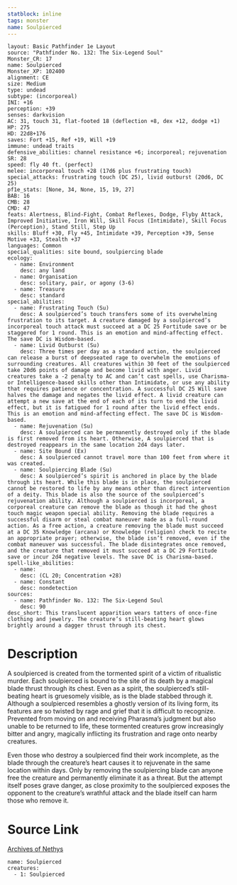 ```yaml
---
statblock: inline
tags: monster
name: Soulpierced
---
```

```statblock
layout: Basic Pathfinder 1e Layout
source: "Pathfinder No. 132: The Six-Legend Soul"
Monster_CR: 17
name: Soulpierced
Monster_XP: 102400
alignment: CE
size: Medium
type: undead
subtype: (incorporeal)
INI: +16
perception: +39
senses: darkvision
AC: 31, touch 31, flat-footed 18 (deflection +8, dex +12, dodge +1)
HP: 275
HD: 22d8+176
saves: Fort +15, Ref +19, Will +19
immune: undead traits
defensive_abilities: channel resistance +6; incorporeal; rejuvenation
SR: 28
speed: fly 40 ft. (perfect)
melee: incorporeal touch +28 (17d6 plus frustrating touch)
special_attacks: frustrating touch (DC 25), livid outburst (20d6, DC 25)
pf1e_stats: [None, 34, None, 15, 19, 27]
BAB: 16
CMB: 28
CMD: 47
feats: Alertness, Blind-Fight, Combat Reflexes, Dodge, Flyby Attack, Improved Initiative, Iron Will, Skill Focus (Intimidate), Skill Focus (Perception), Stand Still, Step Up
skills: Bluff +30, Fly +45, Intimidate +39, Perception +39, Sense Motive +33, Stealth +37
languages: Common
special_qualities: site bound, soulpiercing blade
ecology:
  - name: Environment
    desc: any land
  - name: Organisation
    desc: solitary, pair, or agony (3-6)
  - name: Treasure
    desc: standard
special_abilities:
  - name: Frustrating Touch (Su)
    desc: A soulpierced’s touch transfers some of its overwhelming frustration to its target. A creature damaged by a soulpierced’s incorporeal touch attack must succeed at a DC 25 Fortitude save or be staggered for 1 round. This is an emotion and mind-affecting effect. The save DC is Wisdom-based.
  - name: Livid Outburst (Su)
    desc: Three times per day as a standard action, the soulpierced can release a burst of deepseated rage to overwhelm the emotions of surrounding creatures. All creatures within 30 feet of the soulpierced take 20d6 points of damage and become livid with anger. Livid creatures take a -2 penalty to AC and can’t cast spells, use Charisma- or Intelligence-based skills other than Intimidate, or use any ability that requires patience or concentration. A successful DC 25 Will save halves the damage and negates the livid effect. A livid creature can attempt a new save at the end of each of its turn to end the livid effect, but it is fatigued for 1 round after the livid effect ends. This is an emotion and mind-affecting effect. The save DC is Wisdom-based.
  - name: Rejuvenation (Su)
    desc: A soulpierced can be permanently destroyed only if the blade is first removed from its heart. Otherwise, A soulpierced that is destroyed reappears in the same location 2d4 days later.
  - name: Site Bound (Ex)
    desc: A soulpierced cannot travel more than 100 feet from where it was created.
  - name: Soulpiercing Blade (Su)
    desc: A soulpierced’s spirit is anchored in place by the blade through its heart. While this blade is in place, the soulpierced cannot be restored to life by any means other than direct intervention of a deity. This blade is also the source of the soulpierced’s rejuvenation ability. Although a soulpierced is incorporeal, a corporeal creature can remove the blade as though it had the ghost touch magic weapon special ability. Removing the blade requires a successful disarm or steal combat maneuver made as a full-round action. As a free action, a creature removing the blade must succeed at a DC 35 Knowledge (arcana) or Knowledge (religion) check to recite an appropriate prayer; otherwise, the blade isn’t removed, even if the combat maneuver was successful. The blade disintegrates once removed, and the creature that removed it must succeed at a DC 29 Fortitude save or incur 2d4 negative levels. The save DC is Charisma-based.
spell-like_abilities:
  - name:
    desc: (CL 20; Concentration +28)
  - name: Constant
    desc: nondetection
sources:
  - name: Pathfinder No. 132: The Six-Legend Soul
    desc: 90
desc_short: This translucent apparition wears tatters of once-fine clothing and jewelry. The creature’s still-beating heart glows brightly around a dagger thrust through its chest.
```
# Description
A soulpierced is created from the tormented spirit of a victim of ritualistic murder. Each soulpierced is bound to the site of its death by a magical blade thrust through its chest. Even as a spirit, the soulpierced’s still-beating heart is gruesomely visible, as is the blade stabbed through it. Although a soulpierced resembles a ghostly version of its living form, its features are so twisted by rage and grief that it is difficult to recognize. Prevented from moving on and receiving Pharasma’s judgment but also unable to be returned to life, these tormented creatures grow increasingly bitter and angry, magically inflicting its frustration and rage onto nearby creatures.

 Even those who destroy a soulpierced find their work incomplete, as the blade through the creature’s heart causes it to rejuvenate in the same location within days. Only by removing the soulpiercing blade can anyone free the creature and permanently eliminate it as a threat. But the attempt itself poses grave danger, as close proximity to the soulpierced exposes the opponent to the creature’s wrathful attack and the blade itself can harm those who remove it.
# Source Link
[Archives of Nethys](https://aonprd.com/MonsterDisplay.aspx?ItemName=Soulpierced)
```encounter-table
name: Soulpierced
creatures:
  - 1: Soulpierced
```
